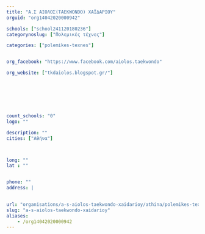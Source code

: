 ```yaml
---
title: "Α.Σ ΑΙΟΛΟΣ(ΤΑΕΚWONDO) ΧΑΪΔΑΡΙΟΥ"
orguid: "org14042020000942"

schools: ["school241120180236"]
categorynoslug: ["Πολεμικές τέχνες"]

categories: ["polemikes-texnes"]


org_facebook: "https://www.facebook.com/aiolos.taekwondo"

org_website: ["tkdaiolos.blogspot.gr/"]







count_schools: "0"
logo: ""

description: ""
cities: ["Αθήνα"]



long: ""
lat : ""


phone: ""
address: |
    

url: "organisations/a-s-aiolos-taekwondo-xaidarioy/athina/polemikes-texnes"
slug: "a-s-aiolos-taekwondo-xaidarioy"
aliases:
    - /org14042020000942
---
```



